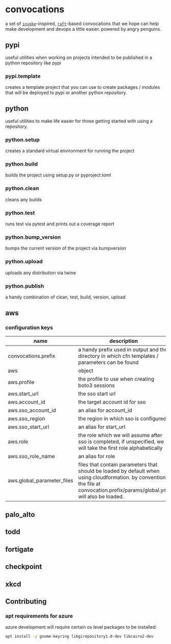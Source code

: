 # convocations

a set of [`invoke`](https://pypi.org/project/invoke)-inspired, [`raft`](https://pypi.org/project/raft)-based convocations that we hope
can help make development and devops a little easier.  powered by angry penguins.


## pypi

useful utilities when working on projects intended to be published in a
python repository like pypi

### pypi.template

creates a template project that you can use to create packages / modules
that will be deployed to pypi or another python repository.  

## python

useful utilities to make life easier for those getting started with using
a repository.

### python.setup

creates a standard virtual environment for running the project

### python.build

builds the project using setup.py or pyproject.toml

### python.clean

cleans any builds

### python.test

runs test via pytest and prints out a coverage report

### python.bump_version

bumps the current version of the project via bumpversion

### python.upload

uploads any distribution via twine

### python.publish

a handy combination of clean, test, build, version, upload

## aws

### configuration keys

| name                       | description                                                                                                                                                                    |
|----------------------------|--------------------------------------------------------------------------------------------------------------------------------------------------------------------------------|
| convocations.prefix        | a handy prefix used in output and the directory in which cfn templates / parameters can be found                                                                               |
| aws                        | object                                                                                                                                                                         |
| aws.profile                | the profile to use when creating boto3 sessions                                                                                                                                |
| aws.start_url              | the sso start url                                                                                                                                                              |
| aws.account_id             | the target account id for sso                                                                                                                                                  |
| aws.sso_account_id         | an alias for account_id                                                                                                                                                        |
| aws.sso_region             | the region in which sso is configured                                                                                                                                          |
| aws.sso_start_url          | an alias for start_url                                                                                                                                                         |
| aws.role                   | the role which we will assume after sso is completed, if unspecified, we will take the first role alphabetically                                                               |
| aws.sso_role_name          | an alias for role                                                                                                                                                              |
| aws.global_parameter_files | files that contain parameters that should be loaded by default when using cloudformation.  by convention the file at convocation.prefix/params/global.yml will also be loaded. |


## palo_alto

## todd

## fortigate

## checkpoint

## xkcd

## Contributing

### apt requirements for azure 

azure development will require certain os level packages to be
installed:

```bash
apt install -y gnome-keyring libgirepository1.0-dev libcairo2-dev
```
